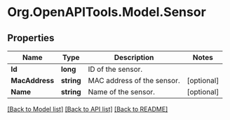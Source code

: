 # Org.OpenAPITools.Model.Sensor
## Properties

Name | Type | Description | Notes
------------ | ------------- | ------------- | -------------
**Id** | **long** | ID of the sensor. | 
**MacAddress** | **string** | MAC address of the sensor. | [optional] 
**Name** | **string** | Name of the sensor. | [optional] 

[[Back to Model list]](../README.md#documentation-for-models) [[Back to API list]](../README.md#documentation-for-api-endpoints) [[Back to README]](../README.md)

